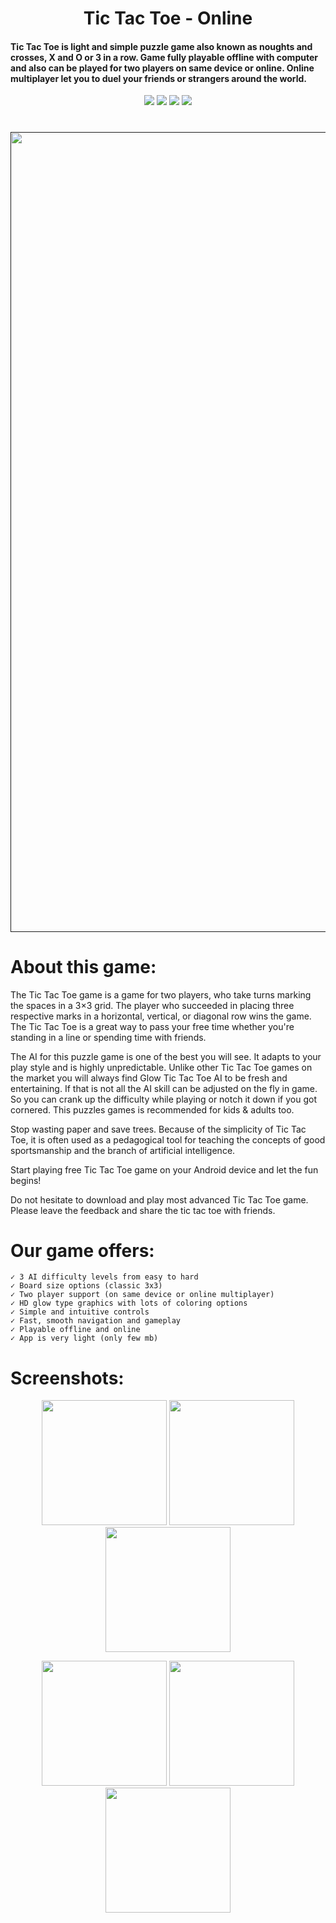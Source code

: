 <p align="center">
  <h1 align="center">Tic Tac Toe - Online</h1>
  
  <h4>Tic Tac Toe is light and simple puzzle game also known as noughts and crosses, X and O or 3 in a row. Game fully playable offline with computer and also can be played for two players on same device or online. Online multiplayer let you to duel your friends or strangers around the world.</h4>

 <div align="center">

<a href="https://t.me/banrossyn" target="_blank"><img src="https://img.shields.io/badge/Telegram-%40banrossyn-28a8ea"></a>
<a href="https://wa.me/+919694260426/" target="_blank"><img src="https://img.shields.io/badge/whatsapp-%40+919694260426-28a8ea"></a>
<a href="https://www.linkedin.com/in/banrossyn/" target="_blank"><img src="https://img.shields.io/badge/LinkedIn-banrossyn-informational"></a>
<a href="mailto:banrossyn@gmail.com"><img src="https://img.shields.io/badge/Email-banrossyn%40gmail.com-blue"></a>

</div>

# 

     

 # 

  <p align="center">
    <a href="">
      <img src="https://play-lh.googleusercontent.com/qq_V4V8iP8CLCIRMj8gk8n0TJ8Bd6uPezio14PaHKcraFPvxHknCqaXtlDnzv3HpA8c=w2560-h1440" width="1280" />
    </a>
  </p>

 # About this game:
 The Tic Tac Toe game is a game for two players, who take turns marking the spaces in a 3×3 grid.
The player who succeeded in placing three respective marks in a horizontal, vertical, or diagonal row wins the game.
The Tic Tac Toe is a great way to pass your free time whether you're standing in a line or spending time with friends.


  
The AI for this puzzle game is one of the best you will see. It adapts to your play style and is highly unpredictable.
Unlike other Tic Tac Toe games on the market you will always find Glow Tic Tac Toe AI to be fresh and entertaining.
If that is not all the AI skill can be adjusted on the fly in game.
So you can crank up the difficulty while playing or notch it down if you got cornered.
This puzzles games is recommended for kids & adults too.

Stop wasting paper and save trees. Because of the simplicity of Tic Tac Toe, it is often used as a pedagogical tool for teaching the concepts of good sportsmanship and the branch of artificial intelligence.

Start playing free Tic Tac Toe game on your Android device and let the fun begins!

Do not hesitate to download and play most advanced Tic Tac Toe game. Please leave the feedback and share the tic tac toe with friends.


     
# Our game offers:
    ✓ 3 AI difficulty levels from easy to hard
    ✓ Board size options (classic 3x3)
    ✓ Two player support (on same device or online multiplayer)
    ✓ HD glow type graphics with lots of coloring options
    ✓ Simple and intuitive controls
    ✓ Fast, smooth navigation and gameplay
    ✓ Playable offline and online
    ✓ App is very light (only few mb)
  





# Screenshots:

 <p align="center">
    <a>
      <img src="https://play-lh.googleusercontent.com/mJFAowMi6YNaP0fq8nHox4L4rTiyjB8nnL0wTXfqB-z1yZBDdkYVwuhdMZByHi1UGQ=w2560-h1440" hight="400" width="200" />
    </a>
 <a>
      <img src="https://play-lh.googleusercontent.com/hz0RJaX0ZLSHPsP-Vi-iCrzY19Fgq9oMmQ3GG3vXWSipAwkQwiKkpMa6czN1Tnnqe-_v=w2560-h1440" hight="400" width="200" />
    </a>
  <a>
      <img src="https://play-lh.googleusercontent.com/mgU9MBOAM0R906ucKFQWXeeghcN-XWAJ7f0j1Id10CIfv2_kHx7z8iWOzQyo9rouCA=w2560-h1440" hight="400" width="200" />
    </a>
 
  </p>


 <p align="center">
    <a>
      <img src="https://play-lh.googleusercontent.com/UuZjobMvjXUUbPqFMbtvxI3txPxngjDegf-z_kdjAbuu1OImlfioxAq0PUUJ55JgTMz6=w2560-h1440" hight="400" width="200" />
    </a>
        <a>
      <img src="https://play-lh.googleusercontent.com/3NNB1USXNj-FwIoiLR5UXR-NGj39o-xUyt6DO7ZK2Qf6GkKnSo6DZSq9AqLr5OyoNSM=w2560-h1440" hight="400" width="200" />
    </a> 
    <a>
      <img src="https://play-lh.googleusercontent.com/tbZbuKqoye7jpuWST9pXMThFW8R1CY40P2qwHw8b9dNE2U3siBwzpNJTQT3lW0Tk8opj=w2560-h1440" hight="400" width="200" />
    </a>
  </p>
  
